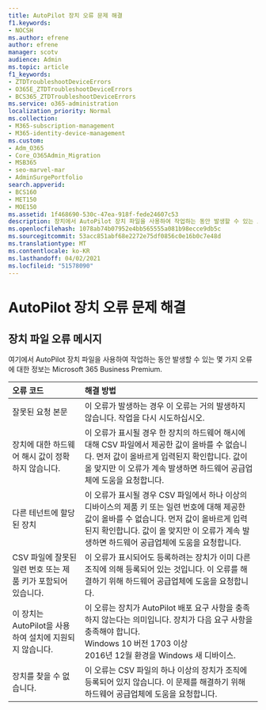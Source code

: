 ```yaml
---
title: AutoPilot 장치 오류 문제 해결
f1.keywords:
- NOCSH
ms.author: efrene
author: efrene
manager: scotv
audience: Admin
ms.topic: article
f1_keywords:
- ZTDTroubleshootDeviceErrors
- O365E_ZTDTroubleshootDeviceErrors
- BCS365_ZTDTroubleshootDeviceErrors
ms.service: o365-administration
localization_priority: Normal
ms.collection:
- M365-subscription-management
- M365-identity-device-management
ms.custom:
- Adm_O365
- Core_O365Admin_Migration
- MSB365
- seo-marvel-mar
- AdminSurgePortfolio
search.appverid:
- BCS160
- MET150
- MOE150
ms.assetid: 1f468690-530c-47ea-918f-fede24607c53
description: 장치에서 AutoPilot 장치 파일을 사용하여 작업하는 동안 발생할 수 있는 오류를 해결하는 Microsoft 365 Business Premium.
ms.openlocfilehash: 1078ab74b07952e4bb565555a081b98ecce9db5c
ms.sourcegitcommit: 53acc851abf68e2272e75df0856c0e16b0c7e48d
ms.translationtype: MT
ms.contentlocale: ko-KR
ms.lasthandoff: 04/02/2021
ms.locfileid: "51578090"
---
```

# <a name="troubleshoot-autopilot-device-errors"></a>AutoPilot 장치 오류 문제 해결

## <a name="device-file-error-messages"></a>장치 파일 오류 메시지

여기에서 AutoPilot 장치 파일을 사용하여 작업하는 동안 발생할 수 있는 몇 가지 오류에 대한 정보는 Microsoft 365 Business Premium. 
  
|**오류 코드**|**해결 방법**|
|:-----|:-----|
|잘못된 요청 본문  <br/> |이 오류가 발생하는 경우 이 오류는 거의 발생하지 않습니다. 작업을 다시 시도하십시오.  <br/> |
|장치에 대한 하드웨어 해시 값이 정확하지 않습니다.  <br/> |이 오류가 표시될 경우 한 장치의 하드웨어 해시에 대해 CSV 파일에서 제공한 값이 올바를 수 없습니다. 먼저 값이 올바르게 입력된지 확인합니다. 값이 올 맞지만 이 오류가 계속 발생하면 하드웨어 공급업체에 도움을 요청합니다.  <br/> |
|다른 테넌트에 할당된 장치  <br/> |이 오류가 표시될 경우 CSV 파일에서 하나 이상의 디바이스의 제품 키 또는 일련 번호에 대해 제공한 값이 올바를 수 없습니다. 먼저 값이 올바르게 입력된지 확인합니다. 값이 올 맞지만 이 오류가 계속 발생하면 하드웨어 공급업체에 도움을 요청합니다.  <br/> |
|CSV 파일에 잘못된 일련 번호 또는 제품 키가 포함되어 있습니다.  <br/> |이 오류가 표시되어도 등록하려는 장치가 이미 다른 조직에 의해 등록되어 있는 것입니다. 이 오류를 해결하기 위해 하드웨어 공급업체에 도움을 요청합니다.  <br/> |
|이 장치는 AutoPilot을 사용하여 설치에 지원되지 않습니다.  <br/> | 이 오류는 장치가 AutoPilot 배포 요구 사항을 충족하지 않는다는 의미입니다. 장치가 다음 요구 사항을 충족해야 합니다.  <br/>  Windows 10 버전 1703 이상  <br/>  2016년 12월 환경을 Windows 새 디바이스.  <br/> |
|장치를 찾을 수 없습니다.  <br/> |이 오류는 CSV 파일의 하나 이상의 장치가 조직에 등록되어 있지 않습니다. 이 문제를 해결하기 위해 하드웨어 공급업체에 도움을 요청합니다.  <br/> |
